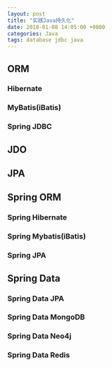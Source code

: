 ```yaml
---
layout: post
title: "实践Java持久化"
date: 2018-01-08 14:05:00 +0800
categories: Java
tags: database jdbc java
---
```


## ORM

### Hibernate

### MyBatis(iBatis)

### Spring JDBC

## JDO

## JPA

## Spring ORM

### Spring Hibernate

### Spring Mybatis(iBatis)

### Spring JPA

## Spring Data

### Spring Data JPA

### Spring Data MongoDB

### Spring Data Neo4j

### Spring Data Redis